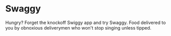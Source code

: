 # Swaggy
Hungry? Forget the knockoff Swiggy app and try Swaggy. Food delivered to you by obnoxious deliverymen who won't stop singing unless tipped.
